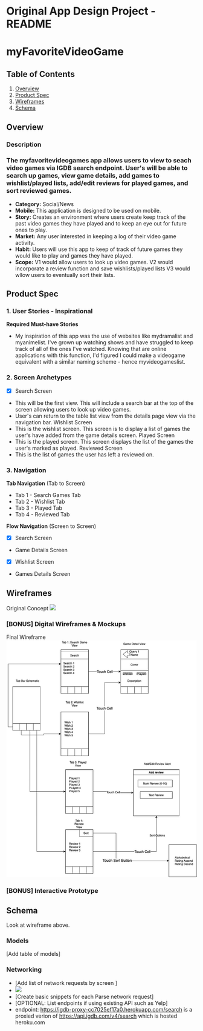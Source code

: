 Original App Design Project - README 
===

# myFavoriteVideoGame

## Table of Contents

1. [Overview](#Overview)
2. [Product Spec](#Product-Spec)
3. [Wireframes](#Wireframes)
4. [Schema](#Schema)

## Overview

### Description



### The myfavoritevideogames app allows users to view to seach video games via IGDB search endpoint. User's will be able to search up games, view game details, add games to wishlist/played lists, add/edit reviews for played games, and sort reviewed games.


- **Category:** Social/News
- **Mobile:** This application is designed to be used on mobile.  
- **Story:** Creates an environment where users create keep track of the past video games they have played and to keep an eye out for future ones to play.
- **Market:** Any user interested in keeping a log of their video game activity.
- **Habit:** Users will use this app to keep of track of future games they would like to play and games they have played.
- **Scope:** V1 would allow users to look up video games.  V2 would incorporate a review function and save wishlists/played lists V3 would wllow users to eventually sort their lists.

## Product Spec

### 1. User Stories - Inspirational

**Required Must-have Stories**

* My inspiration of this app was the use of websites like mydramalist and myanimelist. I've grown up watching shows and have struggled to keep track of all of the ones I've watched. Knowing that are online applications with this function, I'd figured I could make a videogame equivalent with a similar naming scheme - hence myvideogameslist.


### 2. Screen Archetypes

- [x] Search Screen
* This will be the first view. This will include a search bar at the top of the screen allowing users to look up video games. 
* User's can return to the table list view from the details page view via the navigation bar.
Wishlist Screen
* This is the wishlist screen. This screen is to display a list of games the user's have added from the game details screen.
Played Screen
* This is the played screen. This screen displays the list of the games the user's marked as played. 
Reviewed Screen
*  This is the list of games the user has left a reviewed on.

### 3. Navigation

**Tab Navigation** (Tab to Screen)

* Tab 1 - Search Games Tab
* Tab 2 - Wishlist Tab
* Tab 3 - Played Tab
* Tab 4 - Reviewed Tab

**Flow Navigation** (Screen to Screen)

- [x] Search Screen
* Game Details Screen
- [x] Wishlist Screen
* Games Details Screen

## Wireframes


Original Concept
<img src="https://i.imgur.com/KYZX09b.jpeg" width=600>

### [BONUS] Digital Wireframes & Mockups
Final Wireframe
[<img src="MyFavoriteVideoGames Wireframe.jpg" width=600>](https://github.com/viracobama/myFavoriteVideoGames/blob/main/MyFavoriteVideoGames%20Wireframe.jpg)
### [BONUS] Interactive Prototype

## Schema 

Look at wireframe above.

### Models

[Add table of models]

### Networking

- [Add list of network requests by screen ]
- <img src="https://imgur.com/a/9U1zAyw" width:600>
- [Create basic snippets for each Parse network request]
- [OPTIONAL: List endpoints if using existing API such as Yelp]
- endpoint: https://igdb-proxy-cc7025ef17a0.herokuapp.com/search is a proxied verion of https://api.igdb.com/v4/search which is hosted heroku.com
